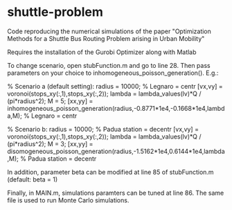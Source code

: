 # shuttle-problem
Code reproducing the numerical simulations of the paper "Optimization Methods for a Shuttle Bus Routing Problem arising in Urban Mobility"

Requires the installation of the Gurobi Optimizer along with Matlab

To change scenario, open stubFunction.m and go to line 28. Then pass parameters on your choice to inhomogeneous_poisson_generation(). E.g.:

% Scenario a (default setting): 
radius = 10000; % Legnaro = centr
[vx,vy] = voronoi(stops_xy(:,1),stops_xy(:,2));
lambda = lambda_values(lv)\*Q / (pi\*radius^2);
M = 5;
[xx,yy] = inhomogeneous_poisson_generation(radius,-0.8771\*1e4,-0.1668\*1e4,lambda,M); % Legnaro = centr

% Scenario b:
radius = 10000; % Padua station = decentr
[vx,vy] = voronoi(stops_xy(:,1),stops_xy(:,2));
lambda = lambda_values(lv)\*Q / (pi\*radius^2);
M = 3;
[xx,yy] = disomogeneous_poisson_generation(radius,-1.5162\*1e4,0.6144\*1e4,lambda,M); % Padua station = decentr

In addition, parameter beta can be modified at line 85 of stubFunction.m (default: beta = 1)

Finally, in MAIN.m, simulations paramters can be tuned at line 86. The same file is used to run Monte Carlo simulations.
